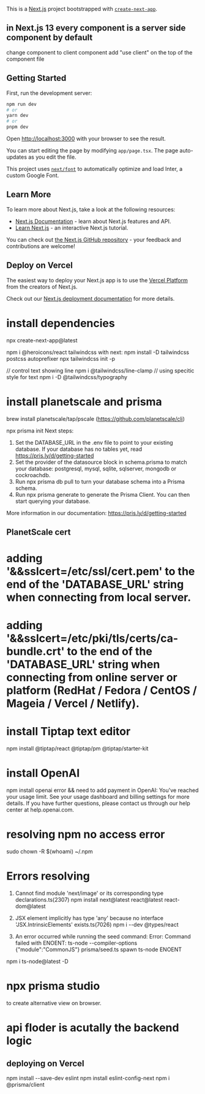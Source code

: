 This is a [Next.js](https://nextjs.org/) project bootstrapped with [`create-next-app`](https://github.com/vercel/next.js/tree/canary/packages/create-next-app).

## in Next.js 13 every component is a server side component by default
change component to client component
add "use client" on the top of the component file

## Getting Started

First, run the development server:

```bash
npm run dev
# or
yarn dev
# or
pnpm dev
```

Open [http://localhost:3000](http://localhost:3000) with your browser to see the result.

You can start editing the page by modifying `app/page.tsx`. The page auto-updates as you edit the file.

This project uses [`next/font`](https://nextjs.org/docs/basic-features/font-optimization) to automatically optimize and load Inter, a custom Google Font.

## Learn More

To learn more about Next.js, take a look at the following resources:

- [Next.js Documentation](https://nextjs.org/docs) - learn about Next.js features and API.
- [Learn Next.js](https://nextjs.org/learn) - an interactive Next.js tutorial.

You can check out [the Next.js GitHub repository](https://github.com/vercel/next.js/) - your feedback and contributions are welcome!

## Deploy on Vercel

The easiest way to deploy your Next.js app is to use the [Vercel Platform](https://vercel.com/new?utm_medium=default-template&filter=next.js&utm_source=create-next-app&utm_campaign=create-next-app-readme) from the creators of Next.js.

Check out our [Next.js deployment documentation](https://nextjs.org/docs/deployment) for more details.


# install dependencies
npx create-next-app@latest

npm i @heroicons/react
tailwindcss with next:
npm install -D tailwindcss postcss autoprefixer
npx tailwindcss init -p

// control text showing line
npm i @tailwindcss/line-clamp
// using specitic style for text
npm i -D @tailwindcss/typography

# install planetscale and prisma
brew install planetscale/tap/pscale  (https://github.com/planetscale/cli)

npx prisma init
Next steps:
1. Set the DATABASE_URL in the .env file to point to your existing database. If your database has no tables yet, read https://pris.ly/d/getting-started
2. Set the provider of the datasource block in schema.prisma to match your database: postgresql, mysql, sqlite, sqlserver, mongodb or cockroachdb.
3. Run npx prisma db pull to turn your database schema into a Prisma schema.
4. Run npx prisma generate to generate the Prisma Client. You can then start querying your database.

More information in our documentation:
https://pris.ly/d/getting-started

## PlanetScale cert
# adding '&&sslcert=/etc/ssl/cert.pem' to the end of the 'DATABASE_URL' string when connecting from local server.
# adding '&&sslcert=/etc/pki/tls/certs/ca-bundle.crt' to the end of the 'DATABASE_URL' string when connecting from online server or platform (RedHat / Fedora / CentOS / Mageia / Vercel / Netlify).


# install Tiptap text editor
npm install @tiptap/react @tiptap/pm @tiptap/starter-kit

# install OpenAI
npm install openai
error && need to add payment in OpenAI: You've reached your usage limit. See your usage dashboard and billing settings for more details. If you have further questions, please contact us through our help center at help.openai.com.

# resolving npm no access error
sudo chown -R $(whoami) ~/.npm

# Errors resolving
1. Cannot find module 'next/image' or its corresponding type declarations.ts(2307)
npm install next@latest react@latest react-dom@latest

2. JSX element implicitly has type 'any' because no interface 'JSX.IntrinsicElements' exists.ts(7026)
npm i --dev @types/react

3. An error occurred while running the seed command:
Error: Command failed with ENOENT: ts-node --compiler-options {"module":"CommonJS"} prisma/seed.ts
spawn ts-node ENOENT

npm i ts-node@latest -D

# npx prisma studio
to create alternative view on browser.

# api floder is acutally the backend logic

## deploying on Vercel
npm install --save-dev eslint
npm install eslint-config-next
npm i @prisma/client 